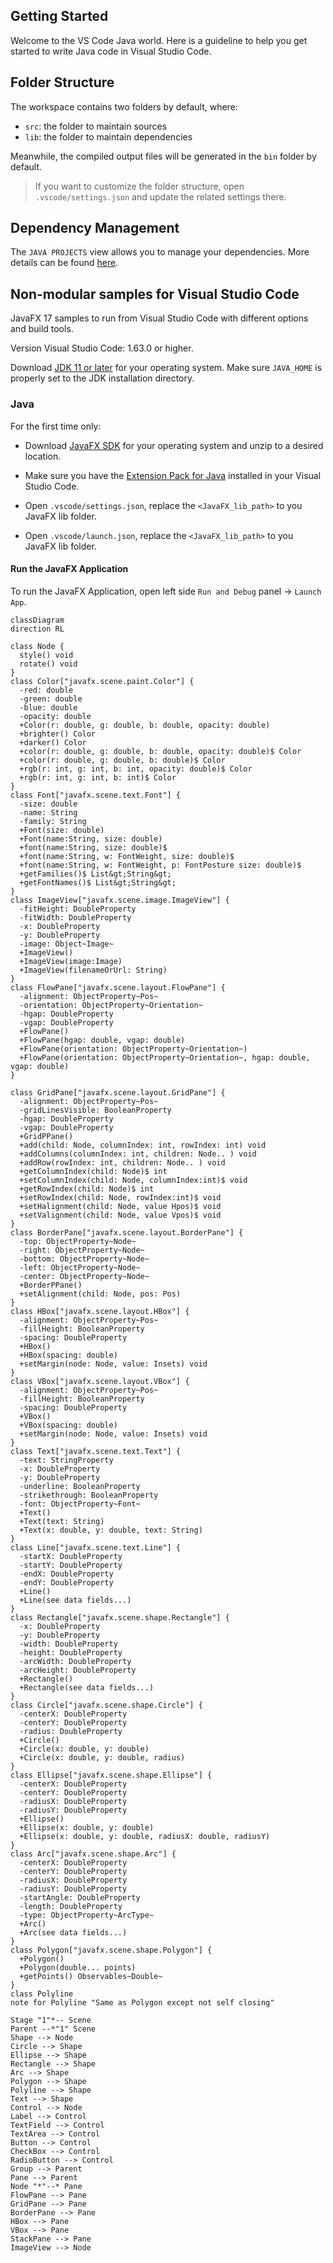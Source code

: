 ## Getting Started

Welcome to the VS Code Java world. Here is a guideline to help you get started to write Java code in Visual Studio Code.

## Folder Structure

The workspace contains two folders by default, where:

- `src`: the folder to maintain sources
- `lib`: the folder to maintain dependencies

Meanwhile, the compiled output files will be generated in the `bin` folder by default.

> If you want to customize the folder structure, open `.vscode/settings.json` and update the related settings there.

## Dependency Management

The `JAVA PROJECTS` view allows you to manage your dependencies. More details can be found [here](https://github.com/microsoft/vscode-java-dependency#manage-dependencies).

## Non-modular samples for Visual Studio Code

JavaFX 17 samples to run from Visual Studio Code with different options and build tools.

Version Visual Studio Code: 1.63.0 or higher.

Download [JDK 11 or later](http://jdk.java.net/) for your operating system. Make sure `JAVA_HOME` is properly set to the JDK installation directory.

### Java

For the first time only:

- Download [JavaFX SDK](https://gluonhq.com/products/javafx/) for your operating 
system and unzip to a desired location.

- Make sure you have the [Extension Pack for Java](https://marketplace.visualstudio.com/items?itemName=vscjava.vscode-java-pack) installed in your Visual Studio Code.

- Open `.vscode/settings.json`, replace the `<JavaFX_lib_path>` to you JavaFX lib folder.

- Open `.vscode/launch.json`, replace the `<JavaFX_lib_path>` to you JavaFX lib folder.

#### Run the JavaFX Application

To run the JavaFX Application, open left side `Run and Debug` panel -> `Launch App`.


```mermaid
classDiagram
direction RL

class Node {
  style() void
  rotate() void
}
class Color["javafx.scene.paint.Color"] {
  -red: double
  -green: double
  -blue: double
  -opacity: double
  +Color(r: double, g: double, b: double, opacity: double)
  +brighter() Color
  +darker() Color
  +color(r: double, g: double, b: double, opacity: double)$ Color
  +color(r: double, g: double, b: double)$ Color
  +rgb(r: int, g: int, b: int, opacity: double)$ Color
  +rgb(r: int, g: int, b: int)$ Color
}
class Font["javafx.scene.text.Font"] {
  -size: double
  -name: String
  -family: String
  +Font(size: double)
  +Font(name:String, size: double)
  +font(name:String, size: double)$
  +font(name:String, w: FontWeight, size: double)$
  +font(name:String, w: FontWeight, p: FontPosture size: double)$
  +getFamilies()$ List&gt;String&gt;
  +getFontNames()$ List&gt;String&gt;
}
class ImageView["javafx.scene.image.ImageView"] {
  -fitHeight: DoubleProperty
  -fitWidth: DoubleProperty
  -x: DoubleProperty
  -y: DoubleProperty
  -image: Object~Image~
  +ImageView()
  +ImageView(image:Image)
  +ImageView(filenameOrUrl: String)
}
class FlowPane["javafx.scene.layout.FlowPane"] {
  -alignment: ObjectProperty~Pos~
  -orientation: ObjectProperty~Orientation~
  -hgap: DoubleProperty
  -vgap: DoubleProperty
  +FlowPane()
  +FlowPane(hgap: double, vgap: double)
  +FlowPane(orientation: ObjectProperty~Orientation~)
  +FlowPane(orientation: ObjectProperty~Orientation~, hgap: double, vgap: double)
}

class GridPane["javafx.scene.layout.GridPane"] {
  -alignment: ObjectProperty~Pos~
  -gridLinesVisible: BooleanProperty
  -hgap: DoubleProperty
  -vgap: DoubleProperty
  +GridPPane()
  +add(child: Node, columnIndex: int, rowIndex: int) void
  +addColumns(columnIndex: int, children: Node.. ) void
  +addRow(rowIndex: int, children: Node.. ) void
  +getColumnIndex(child: Node)$ int
  +setColumnIndex(child: Node, columnIndex:int)$ void
  +getRowIndex(child: Node)$ int
  +setRowIndex(child: Node, rowIndex:int)$ void
  +setHalignment(child: Node, value Hpos)$ void
  +setValignment(child: Node, value Vpos)$ void
}
class BorderPane["javafx.scene.layout.BorderPane"] {
  -top: ObjectProperty~Node~
  -right: ObjectProperty~Node~
  -bottom: ObjectProperty~Node~
  -left: ObjectProperty~Node~
  -center: ObjectProperty~Node~
  +BorderPPane()
  +setAlignment(child: Node, pos: Pos) 
}
class HBox["javafx.scene.layout.HBox"] {
  -alignment: ObjectProperty~Pos~
  -fillHeight: BooleanProperty
  -spacing: DoubleProperty
  +HBox()
  +HBox(spacing: double)
  +setMargin(node: Node, value: Insets) void
}
class VBox["javafx.scene.layout.VBox"] {
  -alignment: ObjectProperty~Pos~
  -fillHeight: BooleanProperty
  -spacing: DoubleProperty
  +VBox()
  +VBox(spacing: double)
  +setMargin(node: Node, value: Insets) void
}
class Text["javafx.scene.text.Text"] {
  -text: StringProperty
  -x: DoubleProperty
  -y: DoubleProperty
  -underline: BooleanProperty
  -strikethrough: BooleanProperty
  -font: ObjectProperty~Font~
  +Text()
  +Text(text: String)
  +Text(x: double, y: double, text: String)
}
class Line["javafx.scene.text.Line"] {
  -startX: DoubleProperty
  -startY: DoubleProperty
  -endX: DoubleProperty
  -endY: DoubleProperty
  +Line()
  +Line(see data fields...)
}
class Rectangle["javafx.scene.shape.Rectangle"] {
  -x: DoubleProperty
  -y: DoubleProperty
  -width: DoubleProperty
  -height: DoubleProperty
  -arcWidth: DoubleProperty
  -arcHeight: DoubleProperty
  +Rectangle()
  +Rectangle(see data fields...)
}
class Circle["javafx.scene.shape.Circle"] {
  -centerX: DoubleProperty
  -centerY: DoubleProperty
  -radius: DoubleProperty
  +Circle()
  +Circle(x: double, y: double)
  +Circle(x: double, y: double, radius)
}
class Ellipse["javafx.scene.shape.Ellipse"] {
  -centerX: DoubleProperty
  -centerY: DoubleProperty
  -radiusX: DoubleProperty
  -radiusY: DoubleProperty
  +Ellipse()
  +Ellipse(x: double, y: double)
  +Ellipse(x: double, y: double, radiusX: double, radiusY)
}
class Arc["javafx.scene.shape.Arc"] {
  -centerX: DoubleProperty
  -centerY: DoubleProperty
  -radiusX: DoubleProperty
  -radiusY: DoubleProperty
  -startAngle: DoubleProperty
  -length: DoubleProperty
  -type: ObjectProperty~ArcType~
  +Arc()
  +Arc(see data fields...)
}
class Polygon["javafx.scene.shape.Polygon"] {
  +Polygon()
  +Polygon(double... points)
  +getPoints() Observables~Double~
}
class Polyline
note for Polyline "Same as Polygon except not self closing"

Stage "1"*-- Scene
Parent --*"1" Scene
Shape --> Node
Circle --> Shape
Ellipse --> Shape
Rectangle --> Shape
Arc --> Shape
Polygon --> Shape
Polyline --> Shape
Text --> Shape
Control --> Node
Label --> Control
TextField --> Control
TextArea --> Control
Button --> Control
CheckBox --> Control
RadioButton --> Control
Group --> Parent
Pane --> Parent
Node "*"--* Pane
FlowPane --> Pane
GridPane --> Pane
BorderPane --> Pane
HBox --> Pane
VBox --> Pane
StackPane --> Pane
ImageView --> Node
```






